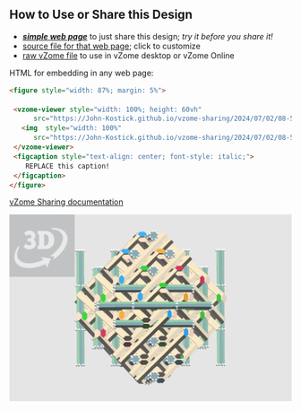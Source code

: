 
## How to Use or Share this Design

 - [***simple web page***](<https://John-Kostick.github.io/vzome-sharing/2024/07/02/08-50-57-Multiple-tetraxis-hex-plus/>) to just share this design; *try it before you share it!*
 - [source file for that web page](<https://github.com/John-Kostick/vzome-sharing/edit/main/2024/07/02/08-50-57-Multiple-tetraxis-hex-plus/index.md>); click to customize
 - [raw vZome file](<https://raw.githubusercontent.com/John-Kostick/vzome-sharing/main/2024/07/02/08-50-57-Multiple-tetraxis-hex-plus/Multiple-tetraxis-hex-plus.vZome>) to use in vZome desktop or vZome Online
 
 HTML for embedding in any web page:
 ```html
<figure style="width: 87%; margin: 5%">
  
  <vzome-viewer style="width: 100%; height: 60vh" 
       src="https://John-Kostick.github.io/vzome-sharing/2024/07/02/08-50-57-Multiple-tetraxis-hex-plus/Multiple-tetraxis-hex-plus.vZome" >
    <img  style="width: 100%"
       src="https://John-Kostick.github.io/vzome-sharing/2024/07/02/08-50-57-Multiple-tetraxis-hex-plus/Multiple-tetraxis-hex-plus.png" >
  </vzome-viewer>
  <figcaption style="text-align: center; font-style: italic;">
     REPLACE this caption!
  </figcaption>
</figure>

 ```

[vZome Sharing documentation](https://vzome.github.io/vzome/sharing.html#how-it-works)

![Image](<Multiple-tetraxis-hex-plus.png>)

